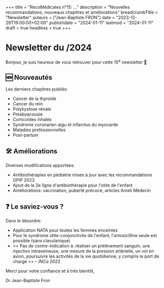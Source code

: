 +++
title = "RecoMédicales n°15: ..."
description = "Nouvelles recommandations, nouveaux chapitres et améliorations"
breadcrumbTitle = "Newsletter"
auteurs = ["Jean-Baptiste FRON"]
date = "2023-12-29T19:00:00+02:00"
publishdate = "2024-01-11"
lastmod = "2024-01-11"
draft = true
headless = true
+++

# Newsletter du /2024

Bonjour, je suis heureux de vous retrouver pour cette 15<sup>e</sup> newsletter 📰

## 🆕 Nouveautés

Les derniers chapitres publiés:

- Cancer de la thyroïde
- Cancer du rein
- Polykystose rénale
- Presbyacousie
- Corticoïdes inhalés
- Syndrome coronarien aigu et infarctus du myocarde
- Maladies professionnelles
- Post-partum

## 🛠️ Améliorations

Diverses modifications apportées:

- Antibiothérapies en pédiatrie mises à jour avec les recommandations GPIP 2023
- Ajout de la 2e ligne d'antibiothérapie pour l'otite de l'enfant
- Améliorations: vaccination, puberté précoce, articles Ameli Médecin

## ❓ Le saviez-vous ?

Dans le désordre:

- Application NATA pour toutes les femmes enceintes
- Pour le syndrome otite-conjonctivite de l'enfant, l'amoxicilline seule est possible (sans clavulanique)
- << Pas de contre-indication à: réaliser un prélèvement sanguin, une injection intraveineuse, une mesure de la pression artérielle, un vol en avion, poursuivre les activités de la vie quotidienne, y compris le port de charge >> – *INCa 2022*

Merci pour votre confiance et à très bientôt,

Dr Jean-Baptiste Fron
